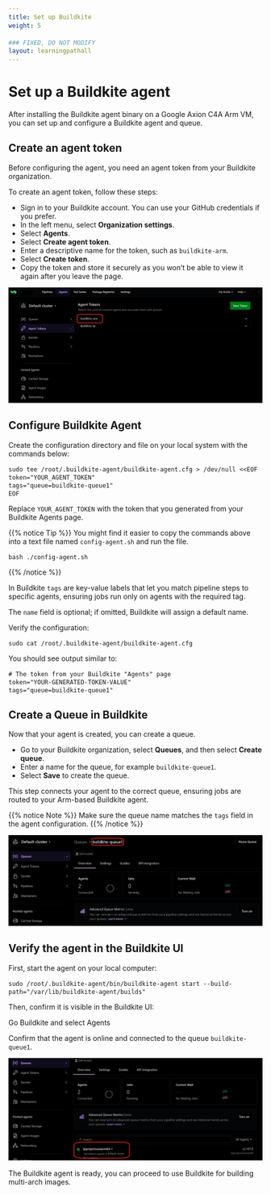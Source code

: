 ```yaml
---
title: Set up Buildkite
weight: 5

### FIXED, DO NOT MODIFY
layout: learningpathall
---
```


# Set up a Buildkite agent

After installing the Buildkite agent binary on a Google Axion C4A Arm VM, you can set up and configure a Buildkite agent and queue.

## Create an agent token

Before configuring the agent, you need an agent token from your Buildkite organization.

To create an agent token, follow these steps:

- Sign in to your Buildkite account. You can use your GitHub credentials if you prefer.
- In the left menu, select **Organization settings**.
- Select **Agents**.
- Select **Create agent token**.
- Enter a descriptive name for the token, such as `buildkite-arm`.
- Select **Create token**.
- Copy the token and store it securely as you won’t be able to view it again after you leave the page.

![Buildkite Dashboard alt-text#center](images/agent-token.png "Create Buildkite agent token")


## Configure Buildkite Agent

Create the configuration directory and file on your local system with the commands below:

```console
sudo tee /root/.buildkite-agent/buildkite-agent.cfg > /dev/null <<EOF
token="YOUR_AGENT_TOKEN"
tags="queue=buildkite-queue1"
EOF
```

Replace `YOUR_AGENT_TOKEN` with the token that you generated from your Buildkite Agents page.  

{{% notice Tip %}}
You might find it easier to copy the commands above into a text file named `config-agent.sh` and run the file.
```console
bash ./config-agent.sh
```
{{% /notice %}}

In Buildkite `tags` are key-value labels that let you match pipeline steps to specific agents, ensuring jobs run only on agents with the required tag.

The `name` field is optional; if omitted, Buildkite will assign a default name.


Verify the configuration:

```console
sudo cat /root/.buildkite-agent/buildkite-agent.cfg
```

You should see output similar to:

```output
# The token from your Buildkite "Agents" page
token="YOUR-GENERATED-TOKEN-VALUE"
tags="queue=buildkite-queue1"
```

## Create a Queue in Buildkite

Now that your agent is created, you can create a queue. 

- Go to your Buildkite organization, select **Queues**, and then select **Create queue**.
- Enter a name for the queue, for example `buildkite-queue1`.
- Select **Save** to create the queue.

This step connects your agent to the correct queue, ensuring jobs are routed to your Arm-based Buildkite agent.

{{% notice Note %}}
Make sure the queue name matches the `tags` field in the agent configuration.
{{% /notice %}}

![Buildkite Dashboard alt-text#center](images/queue.png "Create Buildkite Queue")

## Verify the agent in the Buildkite UI

First, start the agent on your local computer: 

```console
sudo /root/.buildkite-agent/bin/buildkite-agent start --build-path="/var/lib/buildkite-agent/builds"
```

Then, confirm it is visible in the Buildkite UI:

Go Buildkite and select Agents

Confirm that the agent is online and connected to the queue `buildkite-queue1`.

![Buildkite Dashboard alt-text#center](images/agent.png "Verify the agent")

The Buildkite agent is ready, you can proceed to use Buildkite for building multi-arch images. 
